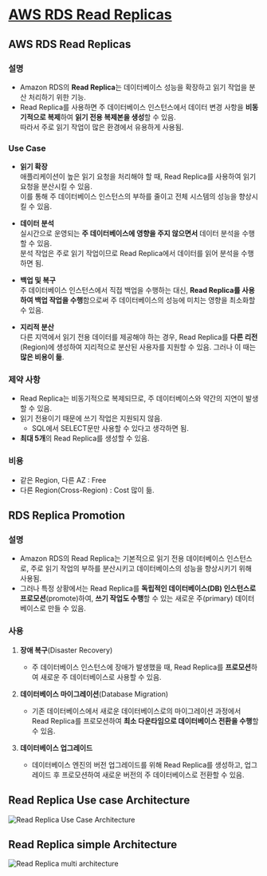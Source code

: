 # [AWS RDS Read Replicas](https://aws.amazon.com/ko/rds/features/read-replicas/)

## AWS RDS Read Replicas

### 설명

* Amazon RDS의 **Read Replica**는 데이터베이스 성능을 확장하고 읽기 작업을 분산 처리하기 위한 기능.  
* Read Replica를 사용하면 주 데이터베이스 인스턴스에서 데이터 변경 사항을 **비동기적으로 복제**하여 **읽기 전용 복제본을 생성**할 수 있음.  
따라서 주로 읽기 작업이 많은 환경에서 유용하게 사용됨.

### Use Case

* **읽기 확장**  
애플리케이션이 높은 읽기 요청을 처리해야 할 때, Read Replica를 사용하여 읽기 요청을 분산시킬 수 있음.  
이를 통해 주 데이터베이스 인스턴스의 부하를 줄이고 전체 시스템의 성능을 향상시킬 수 있음.

* **데이터 분석**  
실시간으로 운영되는 **주 데이터베이스에 영향을 주지 않으면서** 데이터 분석을 수행할 수 있음.  
분석 작업은 주로 읽기 작업이므로 Read Replica에서 데이터를 읽어 분석을 수행하면 됨.

* **백업 및 복구**  
주 데이터베이스 인스턴스에서 직접 백업을 수행하는 대신, **Read Replica를 사용하여 백업 작업을 수행**함으로써 주 데이터베이스의 성능에 미치는 영향을 최소화할 수 있음.

* **지리적 분산**  
다른 지역에서 읽기 전용 데이터를 제공해야 하는 경우, Read Replica를 **다른 리전**(Region)에 생성하여 지리적으로 분산된 사용자를 지원할 수 있음. 그러나 이 때는 **많은 비용이 듦**.

### 제약 사항

* Read Replica는 비동기적으로 복제되므로, 주 데이터베이스와 약간의 지연이 발생할 수 있음.  
* 읽기 전용이기 때문에 쓰기 작업은 지원되지 않음.  
    - SQL에서 SELECT문만 사용할 수 있다고 생각하면 됨.
* **최대 5개**의 Read Replica를 생성할 수 있음.

### 비용

* 같은 Region, 다른 AZ : Free
* 다른 Region(Cross-Region) : Cost 많이 듦.

## RDS Replica Promotion

### 설명

* Amazon RDS의 Read Replica는 기본적으로 읽기 전용 데이터베이스 인스턴스로, 주로 읽기 작업의 부하를 분산시키고 데이터베이스의 성능을 향상시키기 위해 사용됨.  
* 그러나 특정 상황에서는 Read Replica를 **독립적인 데이터베이스(DB) 인스턴스로 프로모션**(promote)하여, **쓰기 작업도 수행**할 수 있는 새로운 주(primary) 데이터베이스로 만들 수 있음.

### 사용

1. **장애 복구**(Disaster Recovery)

    * 주 데이터베이스 인스턴스에 장애가 발생했을 때, Read Replica를 **프로모션**하여 새로운 주 데이터베이스로 사용할 수 있음.

2. **데이터베이스 마이그레이션**(Database Migration)

    * 기존 데이터베이스에서 새로운 데이터베이스로의 마이그레이션 과정에서 Read Replica를 프로모션하여 **최소 다운타임으로 데이터베이스 전환을 수행**할 수 있음.

3. **데이터베이스 업그레이드**

    * 데이터베이스 엔진의 버전 업그레이드를 위해 Read Replica를 생성하고, 업그레이드 후 프로모션하여 새로운 버전의 주 데이터베이스로 전환할 수 있음.

## Read Replica Use case Architecture
![Read Replica Use Case Architecture](https://github.com/LeeWooJung/AWS-SAA-C03/assets/31682438/107fed6d-c754-4c4c-8e4b-06f12ea2a005)

## Read Replica simple Architecture

![Read Replica multi architecture](https://github.com/LeeWooJung/AWS-SAA-C03/assets/31682438/a6f954c5-b597-496d-beb5-48f84cbff17e)
